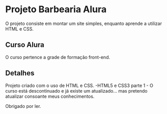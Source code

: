 # Projeto Barbearia Alura

O projeto consiste em montar um site simples, enquanto aprende a utilizar HTML e CSS.

## Curso Alura

O curso pertence a grade de formação front-end.

## Detalhes

Projeto criado com o uso de HTML e CSS. 
-HTML5 e CSS3 parte 1 - O curso está descontinuado e já existe um atualizado... mas pretendo atualizar consoante meus conhecimentos.

Obrigado por ler.